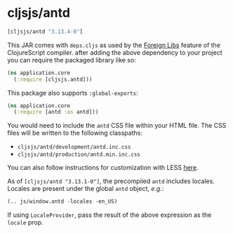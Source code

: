 # cljsjs/antd

[](dependency)
```clojure
[cljsjs/antd "3.13.4-0"]
```
[](/dependency)

This JAR comes with `deps.cljs` as used by the [Foreign Libs][flibs] feature
of the ClojureScript compiler. after adding the above dependency to your project
you can require the packaged library like so:

```clojure
(ns application.core
  (:require [cljsjs.antd]))
```

This package also supports `:global-exports`:

```clojure
(ns application.core
  (:require [antd :as antd]))
```

You would need to include the `antd` CSS file within your HTML file. The CSS files will be written to the following classpaths:

* `cljsjs/antd/development/antd.inc.css`
* `cljsjs/antd/production/antd.min.inc.css`

You can also follow instructions for customization with LESS [here](https://ant.design/docs/react/customize-theme).

As of `[cljsjs/antd "3.13.1-0"]`, the precompiled `antd` includes locales.
Locales are present under the global `antd` object, *e.g.*:

```clojure
(.. js/window.antd -locales -en_US)
```

If using `LocaleProvider`, pass the result of the above expression as the
`locale` prop.

[flibs]: https://clojurescript.org/reference/packaging-foreign-deps

